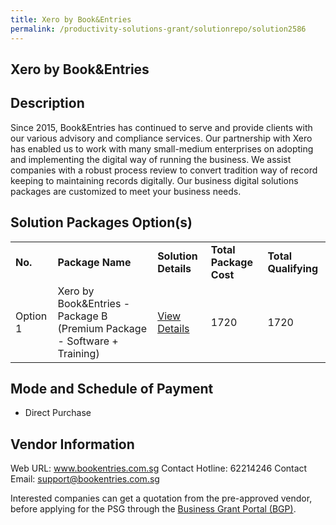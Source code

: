 ```yaml
---
title: Xero by Book&Entries
permalink: /productivity-solutions-grant/solutionrepo/solution2586
---
```


## Xero by Book&Entries

## Description

Since 2015, Book&Entries has continued to serve and provide clients with our various advisory and compliance services.  Our partnership with Xero has enabled us to work with many small-medium enterprises on adopting and implementing the digital way of running the business.  We assist companies with a robust process review to convert tradition way of record keeping to maintaining records digitally.  Our business digital solutions packages are customized to meet your business needs.

## Solution Packages Option(s)

<table>
<tr>
<td><b>No.</b></td>
<td><b>Package Name</b></td>
<td><b>Solution Details</b></td>
<td><b>Total Package Cost</b></td>
<td><b>Total Qualifying</b></td>
</tr>
<tr>
<td>Option 1</td>
<td>Xero by Book&Entries - Package B (Premium Package - Software + Training)</td>
<td><a href='https://www.gobusiness.gov.sg/images/psg/BookEntries_20210235_Desensitised_Annex_3_Part_2.pdf'>View Details</a></td>
<td>1720</td>
<td>1720</td>
</tr>
</table>

## Mode and Schedule of Payment

 - Direct Purchase

## Vendor Information

 Web URL: www.bookentries.com.sg 
Contact Hotline: 62214246 
Contact Email: support@bookentries.com.sg 


Interested companies can get a quotation from the pre-approved vendor, before applying for the PSG through the <a href='https://www.businessgrants.gov.sg/'>Business Grant Portal (BGP)</a>.

<script src="/jquery/resize-tables.js"></script>
